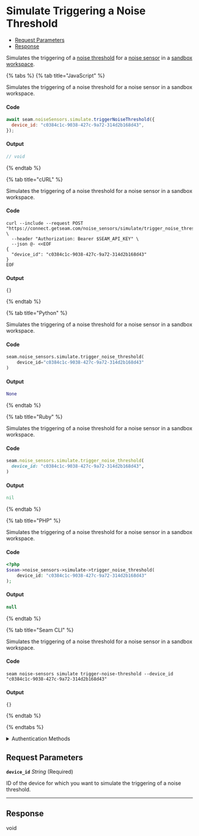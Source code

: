 # Simulate Triggering a Noise Threshold

- [Request Parameters](#request-parameters)
- [Response](#response)

Simulates the triggering of a [noise threshold](https://docs.seam.co/latest/capability-guides/noise-sensors/configure-noise-threshold-settings) for a [noise sensor](https://docs.seam.co/latest/capability-guides/noise-sensors) in a [sandbox workspace](../../../core-concepts/workspaces/README.md#sandbox-workspaces).


{% tabs %}
{% tab title="JavaScript" %}

Simulates the triggering of a noise threshold for a noise sensor in a sandbox workspace.

#### Code

```javascript
await seam.noiseSensors.simulate.triggerNoiseThreshold({
  device_id: "c0384c1c-9038-427c-9a72-314d2b168d43",
});
```

#### Output

```javascript
// void
```
{% endtab %}

{% tab title="cURL" %}

Simulates the triggering of a noise threshold for a noise sensor in a sandbox workspace.

#### Code

```curl
curl --include --request POST "https://connect.getseam.com/noise_sensors/simulate/trigger_noise_threshold" \
  --header "Authorization: Bearer $SEAM_API_KEY" \
  --json @- <<EOF
{
  "device_id": "c0384c1c-9038-427c-9a72-314d2b168d43"
}
EOF
```

#### Output

```curl
{}
```
{% endtab %}

{% tab title="Python" %}

Simulates the triggering of a noise threshold for a noise sensor in a sandbox workspace.

#### Code

```python
seam.noise_sensors.simulate.trigger_noise_threshold(
    device_id="c0384c1c-9038-427c-9a72-314d2b168d43"
)
```

#### Output

```python
None
```
{% endtab %}

{% tab title="Ruby" %}

Simulates the triggering of a noise threshold for a noise sensor in a sandbox workspace.

#### Code

```ruby
seam.noise_sensors.simulate.trigger_noise_threshold(
  device_id: "c0384c1c-9038-427c-9a72-314d2b168d43",
)
```

#### Output

```ruby
nil
```
{% endtab %}

{% tab title="PHP" %}

Simulates the triggering of a noise threshold for a noise sensor in a sandbox workspace.

#### Code

```php
<?php
$seam->noise_sensors->simulate->trigger_noise_threshold(
    device_id: "c0384c1c-9038-427c-9a72-314d2b168d43"
);
```

#### Output

```php
null
```
{% endtab %}

{% tab title="Seam CLI" %}

Simulates the triggering of a noise threshold for a noise sensor in a sandbox workspace.

#### Code

```seam_cli
seam noise-sensors simulate trigger-noise-threshold --device_id "c0384c1c-9038-427c-9a72-314d2b168d43"
```

#### Output

```seam_cli
{}
```
{% endtab %}

{% endtabs %}


<details>

<summary>Authentication Methods</summary>

- API key
- Personal access token
  <br>Must also include the `seam-workspace` header in the request.

To learn more, see [Authentication](https://docs.seam.co/latest/api/authentication).
</details>

## Request Parameters

**`device_id`** *String* (Required)

ID of the device for which you want to simulate the triggering of a noise threshold.

---


## Response

void


